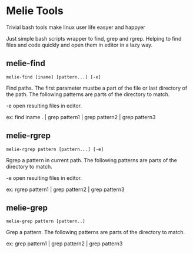 Melie Tools
======================
Trivial bash tools make linux user life easyer and happyer

Just simple bash scripts wrapper to find, grep and rgrep. Helping to find files and code quickly and open them in editor
in a lazy way.


melie-find
----------------------
	melie-find [iname] [pattern...] [-e]

Find paths. The first parameter mustbe a part of the file or last directory of the path.
The following patterns are parts of the directory to match.

-e open resulting files in editor.

ex:
	find iname . | grep pattern1 | grep pattern2 | grep pattern3    

melie-rgrep
----------------------
	melie-rgrep pattern [pattern...] [-e]

Rgrep a pattern in current path.
The following patterns are parts of the directory to match.

-e open resulting files in editor.

ex:
	rgrep pattern1 | grep pattern2 | grep pattern3

melie-grep
----------------------
	melie-grep pattern [pattern..]

Grep a pattern.
The following patterns are parts of the directory to match.

ex:
	grep pattern1 | grep pattern2 | grep pattern3
